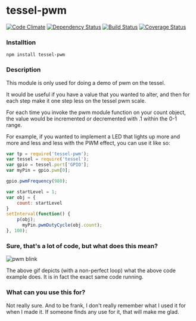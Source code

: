 tessel-pwm
==========
[![Code Climate](https://codeclimate.com/github/eiriksm/tessel-pwm/badges/gpa.svg)](https://codeclimate.com/github/eiriksm/tessel-pwm)
[![Dependency Status](https://david-dm.org/eiriksm/tessel-pwm.svg)](https://david-dm.org/eiriksm/tessel-pwm)
[![Build Status](https://travis-ci.org/eiriksm/tessel-pwm.svg?branch=master)](https://travis-ci.org/eiriksm/tessel-pwm)
[![Coverage Status](http://img.shields.io/coveralls/eiriksm/tessel-pwm.svg)](https://coveralls.io/r/eiriksm/tessel-pwm?branch=master)

### Installtion

`npm install tessel-pwm`

### Description

This module is only used for doing a demo of pwm on the tessel.

It would be useful if you have a value that you wanted to alter, and then for each step make it one step less on the tessel pwm scale.

For each time you invoke the pwm module function on your count object, the value would be incremented or decremented with .1 within the 0-1 range.

For example, if you wanted to implement a LED that lights up more and more and less and less with the PWM effect, you can use it like so:

```js
var tp = require('tessel-pwm');
var tessel = require('tessel');
var gpio = tessel.port['GPIO'];
var myPin = gpio.pwm[0];

gpio.pwmFrequency(980);

var startLevel = 1;
var obj = {
    count: startLevel
}
setInterval(function() {
    p(obj);
      myPin.pwmDutyCycle(obj.count);
}, 100);
```

### Sure, that's a lot of code, but what does this mean?

![pwm blink](https://raw.github.com/eiriksm/tessel-pwm/master/pwm.gif)

The above gif depicts (with a non-perfect loop) what the above code example does. It is in fact the exact same code running.

### What can you use this for?

Not really sure. And to be frank, I don't really remember what I used it for when I made it. If someone finds any use for it, that will make me glad.
